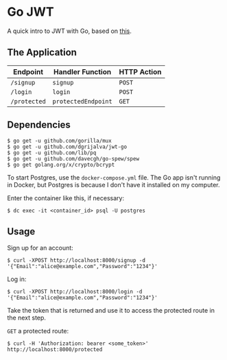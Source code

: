 # Go JWT

A quick intro to JWT with Go, based on [this](https://www.udemy.com/course/build-jwt-authenticated-restful-apis-with-golang/).

## The Application

 | Endpoint     | Handler Function    | HTTP Action |
 |--------------|---------------------|-------------|
 | `/signup`    | `signup`            | `POST`      |
 | `/login`     | `login`             | `POST`      |
 | `/protected` | `protectedEndpoint` | `GET`       |

## Dependencies

```text
$ go get -u github.com/gorilla/mux
$ go get -u github.com/dgrijalva/jwt-go
$ go get -u github.com/lib/pq
$ go get -u github.com/davecgh/go-spew/spew
$ go get golang.org/x/crypto/bcrypt
```

To start Postgres, use the `docker-compose.yml` file. The Go app isn't running in Docker, but Postgres is because I don't have it installed on my computer.

Enter the container like this, if necessary:

```text
$ dc exec -it <container_id> psql -U postgres
```

## Usage

Sign up for an account:

```text
$ curl -XPOST http://localhost:8000/signup -d '{"Email":"alice@example.com","Password":"1234"}'
```

Log in:

```text
$ curl -XPOST http://localhost:8000/login -d '{"Email":"alice@example.com","Password":"1234"}'
```

Take the token that is returned and use it to access the protected route in the next step.

`GET` a protected route:

```text
$ curl -H 'Authorization: bearer <some_token>' http://localhost:8000/protected
```
